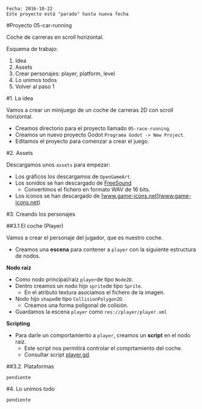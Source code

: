 
```
Fecha: 2016-10-22
Este proyecto está "parado" hasta nueva fecha
```

#Proyecto 05-car-running

Coche de carreras en scroll horizontal.

Esquema de trabajo:
1. Idea
2. Assets
3. Crear personajes: player, platform, level
4. Lo unimos todos
5. Volver al paso 1

#1. La idea

Vamos a crear un minijuego de un coche de carreras 2D con scroll horizontal.

* Creamos directorio para el proyecto llamado `05-race-running`.
* Creamos un nuevo proyecto Godot `Programa Godot -> New Project`.
* Editamos el proyecto para comenzar a crear el juego.

#2. Assets

Descargamos unos `assets` para empezar:
* Los gráficos los descargamos de `OpenGameArt`.
* Los sonidos se han descargado de [FreeSound](https://www.freesound.org)
   * Convertimos el fichero en formato WAV de 16 bits.
* Los iconos se han descargado de [www.game-icons.net](www.game-icons.net)

#3. Creando los personajes

##3.1 El coche (Player)

Vamos a crear el personaje del jugador, que es nuestro coche.

* Creamos una **escena** para contener a `player` con la siguiente estructura de nodos.

**Nodo raíz**

* Como nodo principal/raíz `player`de tipo `Node2D`.
* Dentro creamos un nodo hijo `sprite`de tipo `Sprite`.
    * En el atributo textura asociamos el fichero de la imagen.
* Nodo hijo `shape`de tipo `CollisionPolygon2D`.
    * Creamos una forma poligonal de colisión.
* Guardamos la escena `player` como `res://player/player.xml`

**Scripting**

* Para darle un comportamiento a `player`, creamos un **script** en el nodo raíz.
    * Este script nos permitirá controlar el comprtamiento del coche.
    * Consultar script [player.gd](./../../games/05-car-runningplayer/player.gd).

##3.2. Plataformas

`pendiente`

#4. Lo unimos todo

`pendiente`
